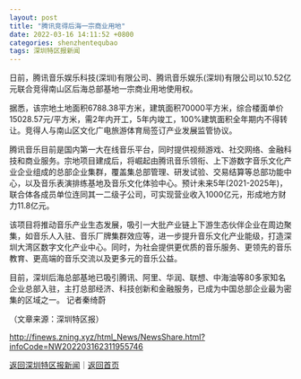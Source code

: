 ```yaml
---
layout: post
title: "腾讯竞得后海一宗商业用地"
date: 2022-03-16 14:11:52 +0800
categories: shenzhentequbao
tags: 深圳特区报新闻
---
```

<p>日前，腾讯音乐娱乐科技(深圳)有限公司、腾讯音乐娱乐(深圳)有限公司以10.52亿元联合竞得南山区后海总部基地一宗商业用地使用权。</p>
 <p>据悉，该宗地土地面积6788.38平方米，建筑面积70000平方米，综合楼面单价15028.57元/平方米，需2年内开工，5年内竣工，100%建筑面积全年期内不得转让。竞得人与南山区文化广电旅游体育局签订产业发展监管协议。</p>
 <p>腾讯音乐目前是国内第一大在线音乐平台，同时提供视频游戏、社交网络、金融科技和商业服务。宗地项目建成后，将崛起由腾讯音乐领衔、上下游数字音乐文化产业企业组成的总部企业集群，覆盖集总部管理、研发试验、交易结算等总部功能中心，以及音乐表演排练基地及音乐文化体验中心。预计未来5年(2021-2025年)，联合体各成员单位连同其一二级子公司，可实现营业收入1000亿元，形成地方财力11.8亿元。</p>
 <p>该项目将推动音乐产业生态发展，吸引一大批产业链上下游生态伙伴企业在周边聚集，如音乐人入驻、音乐厂牌集群效应等，进一步提升音乐文化产业能级，打造深圳大湾区数字文化产业中心。同时，为社会提供更优质的音乐服务、更领先的音乐教育、更高端的音乐交流以及更多元的音乐公益。</p>
 <p>目前，深圳后海总部基地已吸引腾讯、阿里、华润、联想、中海油等80多家知名企业总部入驻，主打总部经济、科技创新和金融服务，已成为中国总部企业最为密集的区域之一。 记者秦绮蔚</p><p class="em_media">（文章来源：深圳特区报）</p>

<http://finews.zning.xyz/html_News/NewsShare.html?infoCode=NW202203162311955746>

[返回深圳特区报新闻](//finews.withounder.com/category/shenzhentequbao.html)｜[返回首页](//finews.withounder.com/)